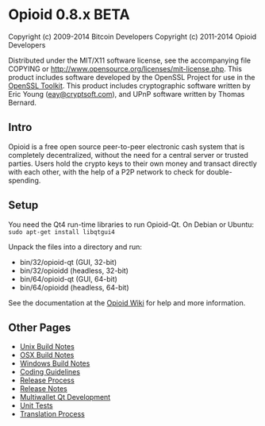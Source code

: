 Opioid 0.8.x BETA
====================

Copyright (c) 2009-2014 Bitcoin Developers
Copyright (c) 2011-2014 Opioid Developers

Distributed under the MIT/X11 software license, see the accompanying
file COPYING or http://www.opensource.org/licenses/mit-license.php.
This product includes software developed by the OpenSSL Project for use in the [OpenSSL Toolkit](http://www.openssl.org/). This product includes
cryptographic software written by Eric Young ([eay@cryptsoft.com](mailto:eay@cryptsoft.com)), and UPnP software written by Thomas Bernard.


Intro
---------------------
Opioid is a free open source peer-to-peer electronic cash system that is
completely decentralized, without the need for a central server or trusted
parties.  Users hold the crypto keys to their own money and transact directly
with each other, with the help of a P2P network to check for double-spending.


Setup
---------------------
You need the Qt4 run-time libraries to run Opioid-Qt. On Debian or Ubuntu:
	`sudo apt-get install libqtgui4`

Unpack the files into a directory and run:

- bin/32/opioid-qt (GUI, 32-bit)
- bin/32/opioidd (headless, 32-bit)
- bin/64/opioid-qt (GUI, 64-bit)
- bin/64/opioidd (headless, 64-bit)

See the documentation at the [Opioid Wiki](http://opioid.info)
for help and more information.


Other Pages
---------------------
- [Unix Build Notes](build-unix.md)
- [OSX Build Notes](build-osx.md)
- [Windows Build Notes](build-msw.md)
- [Coding Guidelines](coding.md)
- [Release Process](release-process.md)
- [Release Notes](release-notes.md)
- [Multiwallet Qt Development](multiwallet-qt.md)
- [Unit Tests](unit-tests.md)
- [Translation Process](translation_process.md)
